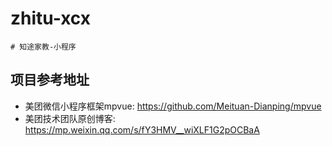 # zhitu-xcx

```
# 知途家教-小程序
```

## 项目参考地址

* 美团微信小程序框架mpvue: https://github.com/Meituan-Dianping/mpvue
* 美团技术团队原创博客: https://mp.weixin.qq.com/s/fY3HMV__wiXLF1G2pOCBaA
